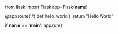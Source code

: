 from flask import Flask
app=Flask(__name__)

@app.route('/')
def hello_world():
    return "Hello World"

if __name__ == '__main__':
    app.run()
